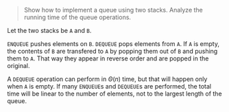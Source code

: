 > Show how to implement a queue using two stacks. Analyze the running time of
> the queue operations.

Let the two stacks be `A` and `B`.

`ENQUEUE` pushes elements on `B`. `DEQUEUE` pops elements from `A`. If `A` is
empty, the contents of `B` are transfered to `A` by popping them out of `B`
and pushing them to `A`. That way they appear in reverse order and are popped
in the original.

A `DEQUEUE` operation can perform in $\Theta(n)$ time, but that will happen
only when `A` is empty. If many `ENQUEUE`s and `DEQUEUE`s are performed, the
total time will be linear to the number of elements, not to the largest length
of the queue.
